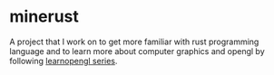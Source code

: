 # minerust
A project that I work on to get more familiar with rust programming language and to learn more about computer graphics and opengl by following [learnopengl series](https://learnopengl.com/).
